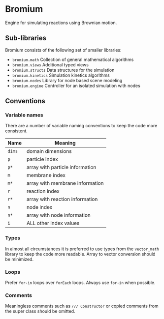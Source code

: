 Bromium
=======
Engine for simulating reactions using Brownian motion.

Sub-libraries
-------------
Bromium consists of the following set of smaller libraries:

- `bromium.math` Collection of general mathematical algorithms
- `bromium.views` Additional typed views
- `bromium.structs` Data structures for the simulation
- `bromium.kinetics` Simulation kinetics algorithms
- `bromium.nodes` Library for node based scene modeling
- `bromium.engine` Controller for an isolated simulation with nodes

Conventions
-----------
### Variable names
There are a number of variable naming conventions to keep the code more
consistent.

Name   | Meaning
-------|---------
`dims` | domain dimensions
`p`    | particle index
`p*`   | array with particle information
`m`    | membrane index
`m*`   | array with membrane information
`r`    | reaction index
`r*`   | array with reaction information
`n`    | node index
`n*`   | array with node information
`i`    | ALL other index values

### Types
In almost all circumstances it is preferred to use types from the `vector_math`
library to keep the code more readable. Array to vector conversion should be
minimized.

### Loops
Prefer `for-in` loops over `forEach` loops. Always use `for-in` when possible.

### Comments
Meaningless comments such as `/// Constructor` or copied comments from the
super class should be omitted.

